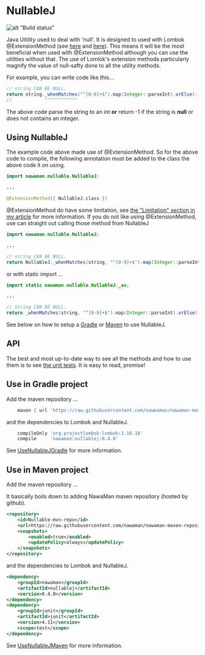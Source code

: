 # NullableJ

![alt "Build status"](https://travis-ci.org/NawaMan/NullableJ.svg?branch=master)

Java Uitility used to deal with 'null'.
It is designed to used with Lombok @ExtensionMethod (see [here](https://dzone.com/articles/lomboks-extension-methods) and [here](https://projectlombok.org/features/experimental/ExtensionMethod)).
This means it will be the most beneficial when used with @ExtensionMethod
  although you can use the utilities without that.
The use of Lomlok's extension methods particularly magnify the value of null-safty done to all the utility methods.

For example, you can write code like this...

```Java
// string CAN BE NULL.
return string._whenMatches("^[0-9]+$").map(Integer::parseInt).orElse(-1);
//            ^^^^^^^^^^^^
```

The above code parse the string to an int **or** return -1 if the string is **null** or does not contains an integer.

## Using NullableJ

The example code above made use of @ExtensionMethod.
So for the above code to compile, the following annotation must be added to the class the above code it on using.

```Java
import nawaman.nullable.NullableJ;

...

@ExtensionMethod({ NullableJ.class })
```

@ExtensionMethod do have some limitation,
  see [the "Limitation" section in my article](https://dzone.com/articles/lomboks-extension-methods) for more information.
If you do not like using @ExtensionMethod,
  use can straight out calling those method from NullableJ

```Java
import nawaman.nullable.NullableJ;

...

// string CAN BE NULL.
return NullableJ._whenMatches(string, "^[0-9]+$").map(Integer::parseInt).orElse(-1);
```

or with static import ...

```Java
import static nawaman.nullable.NullableJ._as;

...

// string CAN BE NULL.
return _whenMatches(string, "^[0-9]+$").map(Integer::parseInt).orElse(-1);	// <-- see '_when(...)'
```

See below on how to setup a [Gradle](#use-in-gradle-project) or [Maven](#use-in-maven-project) to use NullableJ.

## API

The best and most up-to-date way to see all the methods and how to use them is to see [the unit tests](https://github.com/NawaMan/NullableJ/blob/master/src/test/java/nawaman/nullable/NullableJTest.java).
It is easy to read, promise!

## Use in Gradle project

Add the maven repository ...

```Groovy
    maven { url 'https://raw.githubusercontent.com/nawmaman/nawaman-maven-repository/master/' }
```

and the dependencies to Lombok and NullableJ.

```Groovy
    compileOnly 'org.projectlombok:lombok:1.16.16'
    compile     'nawaman:nullablej:0.4.0'
```

See [UseNullableJGradle](https://github.com/NawaMan/UseNullableJGradle) for more information.

## Use in Maven project

Add the maven repository ...

It basically boils down to adding NawaMan maven repository (hosted by github).

```xml
<repository>
	<id>Nullable-mvn-repo</id>
	<url>https://raw.githubusercontent.com/nawaman/nawaman-maven-repository/master/</url>
	<snapshots>
		<enabled>true</enabled>
		<updatePolicy>always</updatePolicy>
	</snapshots>
</repository>
```

and the dependencies to Lombok and NullableJ.

```xml
<dependency>
	<groupId>nawaman</groupId>
	<artifactId>nullablej</artifactId>
	<version>0.4.0</version>
</dependency>
<dependency>
	<groupId>junit</groupId>
	<artifactId>junit</artifactId>
	<version>4.11</version>
	<scope>test</scope>
</dependency>
```

See [UseNullableJMaven](https://github.com/NawaMan/UseNullableJMaven) for more information.
